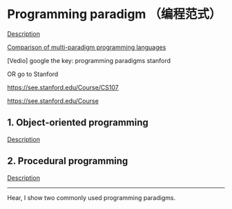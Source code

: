 

# Programming paradigm （编程范式）

[Description](https://en.wikipedia.org/wiki/Programming_paradigm) 

[Comparison of multi-paradigm programming languages](https://en.wikipedia.org/wiki/Comparison_of_multi-paradigm_programming_languages)

[Vedio]
google the key: programming paradigms stanford

OR go to Stanford

https://see.stanford.edu/Course/CS107

https://see.stanford.edu/Course



## 1. Object-oriented programming
[Description](https://en.wikipedia.org/wiki/Object-oriented_programming)



## 2. Procedural programming

[Description](https://en.wikipedia.org/wiki/Procedural_programming)



------

Hear, I show two commonly used programming paradigms.

